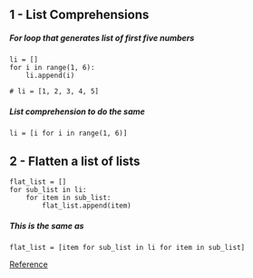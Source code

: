 ## 1 - List Comprehensions

##### For loop that generates list of first five numbers
```
li = []
for i in range(1, 6):
	li.append(i)

# li = [1, 2, 3, 4, 5]
```
##### List comprehension to do the same
```
li = [i for i in range(1, 6)]
```

## 2 - Flatten a list of lists

```
flat_list = []
for sub_list in li:
	for item in sub_list:
		flat_list.append(item)
```
##### This is the same as
```
flat_list = [item for sub_list in li for item in sub_list]
```
[Reference](https://stackoverflow.com/questions/952914/how-to-make-a-flat-list-out-of-list-of-lists)
